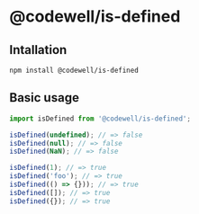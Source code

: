 # @codewell/is-defined

## Intallation

```
npm install @codewell/is-defined
```

## Basic usage

```JavaScript
import isDefined from '@codewell/is-defined';

isDefined(undefined); // => false
isDefined(null); // => false
isDefined(NaN); // => false

isDefined(1); // => true
isDefined('foo'); // => true
isDefined(() => {})); // => true
isDefined([]); // => true
isDefined({}); // => true
```
